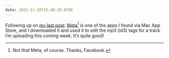 ```yaml
---
date: 2021-11-28T15:40:28-0700
---
```


Following up on [my last post][amaze]: [Meta][meta][^1] is one of the apps I found via Mac App Store, and I downloaded it and used it to edit the mp3 (id3) tags for a track I’m uploading this coming week. It’s quite good!

[amaze]: https://v5.chriskrycho.com/notes/2021-11-28-1524/
[meta]: https://www.nightbirdsevolve.com/meta/

[^1]: Not *that* Meta, of course. Thanks, Facebook.